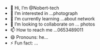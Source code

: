- 👋 Hi, I’m @Nobert-tech
- 👀 I’m interested in ...photograph
- 🌱 I’m currently learning ...about network
- 💞️ I’m looking to collaborate on ... photos
- 📫 How to reach me ...0653489011
- 😄 Pronouns: he...
- ⚡ Fun fact: ...

<!---
Erick-network/Erick-network is a ✨ special ✨ repository because its `README.md` (this file) appears on your GitHub profile.
You can click the Preview link to take a look at your changes.
--->
